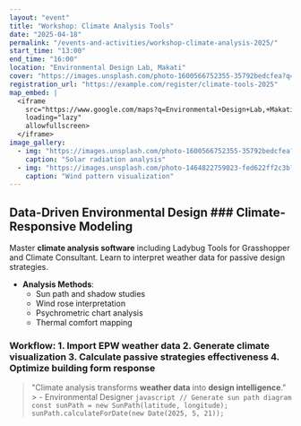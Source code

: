 ```yaml
---
layout: "event"
title: "Workshop: Climate Analysis Tools"
date: "2025-04-18"
permalink: "/events-and-activities/workshop-climate-analysis-2025/"
start_time: "13:00"
end_time: "16:00"
location: "Environmental Design Lab, Makati"
cover: "https://images.unsplash.com/photo-1600566752355-35792bedcfea?q=80&w=1740&auto=format&fit=crop&ixlib=rb-4.1.0&ixid=M3wxMjA3fDB8MHxwaG90by1wYWdlfHx8fGVufDB8fHx8fA%3D%3D"
registration_url: "https://example.com/register/climate-tools-2025"
map_embed: |
  <iframe
    src="https://www.google.com/maps?q=Environmental+Design+Lab,+Makati&amp;output=embed"
    loading="lazy"
    allowfullscreen>
  </iframe>
image_gallery:
  - img: "https://images.unsplash.com/photo-1600566752355-35792bedcfea?q=80&w=1740&auto=format&fit=crop&ixlib=rb-4.1.0&ixid=M3wxMjA3fDB8MHxwaG90by1wYWdlfHx8fGVufDB8fHx8fA%3D%3D"
    caption: "Solar radiation analysis"
  - img: "https://images.unsplash.com/photo-1464822759023-fed622ff2c3b?q=80&w=1740&auto=format&fit=crop&ixlib=rb-4.1.0&ixid=M3wxMjA3fDB8MHxwaG90by1wYWdlfHx8fGVufDB8fHx8fA%3D%3D"
    caption: "Wind pattern visualization"
---
```


## Data-Driven Environmental Design ### Climate-Responsive Modeling
Master **climate analysis software** including Ladybug Tools for Grasshopper and Climate Consultant. Learn to interpret weather data for passive design strategies.
- **Analysis Methods**:
  - Sun path and shadow studies
  - Wind rose interpretation
  - Psychrometric chart analysis
  - Thermal comfort mapping

### Workflow: 1. Import EPW weather data 2. Generate climate visualization 3. Calculate passive strategies effectiveness 4. Optimize building form response
> "Climate analysis transforms **weather data** into **design intelligence**."   > - Environmental Designer
```javascript // Generate sun path diagram const sunPath = new SunPath(latitude, longitude); sunPath.calculateForDate(new Date(2025, 5, 21)); ```